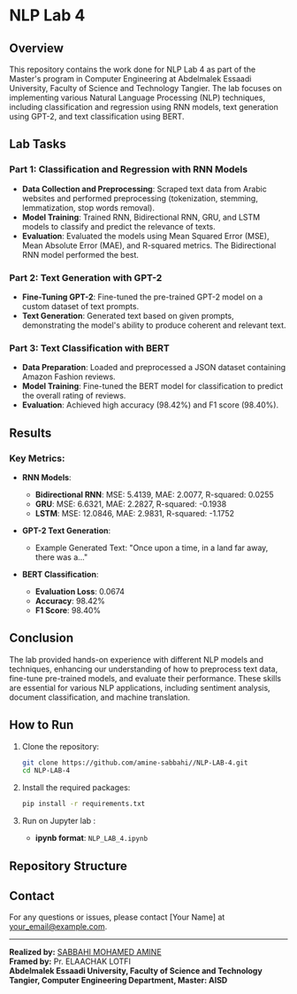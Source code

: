 # NLP Lab 4

## Overview
This repository contains the work done for NLP Lab 4 as part of the Master's program in Computer Engineering at Abdelmalek Essaadi University, Faculty of Science and Technology Tangier. The lab focuses on implementing various Natural Language Processing (NLP) techniques, including classification and regression using RNN models, text generation using GPT-2, and text classification using BERT.

## Lab Tasks

### Part 1: Classification and Regression with RNN Models
- **Data Collection and Preprocessing**: Scraped text data from Arabic websites and performed preprocessing (tokenization, stemming, lemmatization, stop words removal).
- **Model Training**: Trained RNN, Bidirectional RNN, GRU, and LSTM models to classify and predict the relevance of texts.
- **Evaluation**: Evaluated the models using Mean Squared Error (MSE), Mean Absolute Error (MAE), and R-squared metrics. The Bidirectional RNN model performed the best.

### Part 2: Text Generation with GPT-2
- **Fine-Tuning GPT-2**: Fine-tuned the pre-trained GPT-2 model on a custom dataset of text prompts.
- **Text Generation**: Generated text based on given prompts, demonstrating the model's ability to produce coherent and relevant text.

### Part 3: Text Classification with BERT
- **Data Preparation**: Loaded and preprocessed a JSON dataset containing Amazon Fashion reviews.
- **Model Training**: Fine-tuned the BERT model for classification to predict the overall rating of reviews.
- **Evaluation**: Achieved high accuracy (98.42%) and F1 score (98.40%).

## Results
### Key Metrics:
- **RNN Models**:
  - **Bidirectional RNN**: MSE: 5.4139, MAE: 2.0077, R-squared: 0.0255
  - **GRU**: MSE: 6.6321, MAE: 2.2827, R-squared: -0.1938
  - **LSTM**: MSE: 12.0846, MAE: 2.9831, R-squared: -1.1752

- **GPT-2 Text Generation**:
  - Example Generated Text: "Once upon a time, in a land far away, there was a..."

- **BERT Classification**:
  - **Evaluation Loss**: 0.0674
  - **Accuracy**: 98.42%
  - **F1 Score**: 98.40%

## Conclusion
The lab provided hands-on experience with different NLP models and techniques, enhancing our understanding of how to preprocess text data, fine-tune pre-trained models, and evaluate their performance. These skills are essential for various NLP applications, including sentiment analysis, document classification, and machine translation.

## How to Run
1. Clone the repository:
    ```bash
    git clone https://github.com/amine-sabbahi//NLP-LAB-4.git
    cd NLP-LAB-4
    ```

2. Install the required packages:
    ```bash
    pip install -r requirements.txt
    ```

3. Run on Jupyter lab :
    - **ipynb format**: `NLP_LAB_4.ipynb`


## Repository Structure


## Contact
For any questions or issues, please contact [Your Name] at your_email@example.com.

---

**Realized by:** [SABBAHI MOHAMED AMINE](https://github.com/amine-sabbahi/)  
**Framed by:** Pr. ELAACHAK LOTFI  
**Abdelmalek Essaadi University, Faculty of Science and Technology Tangier, Computer Engineering Department, Master: AISD**